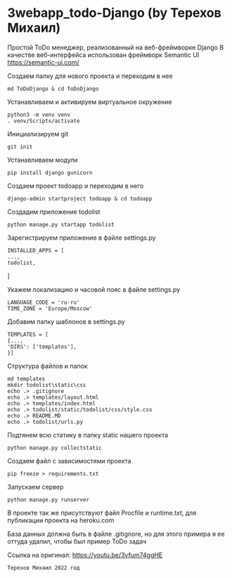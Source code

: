 # 3webapp_todo-Django (by Терехов Михаил)
Простой ToDo менеджер, реализованный на веб-фреймворке Django
В качестве веб-интерфейса использован фреймворк Semantic UI https://semantic-ui.com/

Создаем папку для нового проекта и переходим в нее

    md ToDoDjango & cd ToDoDjango


Устанавливаем и активируем виртуальное окружение

    python3 -m venv venv
    . venv/Scripts/activate


Инициализируем git

    git init


Устанавливаем модули

    pip install django gunicorn


Создаем проект todoapp и переходим в него

    django-admin startproject todoapp & cd todoapp

Создадим приложение todolist

    python manage.py startapp todolist

Зарегистрируем приложение в файле settings.py

    INSTALLED_APPS = [
    ...,
    todolist,
]

Укажем локализацию и часовой пояс в файле settings.py

    LANGUAGE_CODE = 'ru-ru'
    TIME_ZONE = 'Europe/Moscow'

Добавим папку шаблонов в settings.py

    TEMPLATES = [
    {...,
    'DIRS': ['templates'],
    }]

Структура файлов и папок

    md templates
    mkdir todolist\static\css
    echo .> .gitignore
    echo .> templates/layout.html
    echo .> templates/index.html
    echo .> todolist/static/todolist/css/style.css
    echo .> README.MD
    echo .> todolist/urls.py


Подтянем всю статику в папку static нашего проекта

    python manage.py collectstatic

Создаем файл с зависимостями проекта

    pip freeze > requirements.txt


Запускаем сервер

    python manage.py runserver


В проекте так же присутствуют файл Procfile и runtime.txt, для публикации проекта на heroku.com

База данных должна быть в файле .gitignore, но для этого примера я ее оттуда удалил, чтобы был пример ToDo задач

Ссылка на оригинал: https://youtu.be/3vfum74ggHE
    
    Терехов Михаил 2022 год
